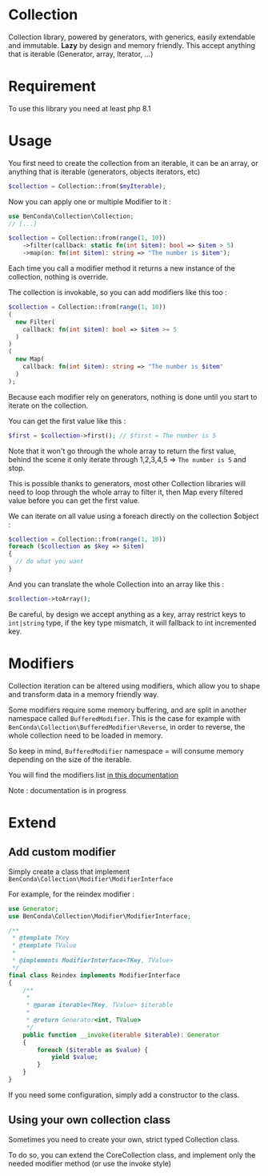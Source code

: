 # Collection
Collection library, powered by generators, with generics, easily extendable and immutable. 
**Lazy** by design and memory friendly. This accept anything that is iterable (Generator, array, Iterator, ...)

# Requirement
To use this library you need at least php 8.1

# Usage

You first need to create the collection from an iterable, it can be an array, or anything that is iterable (generators, objects iterators, etc)

```PHP
$collection = Collection::from($myIterable);
```

Now you can apply one or multiple Modifier to it :

```PHP
use BenConda\Collection\Collection;
// [...]

$collection = Collection::from(range(1, 10))
    ->filter(callback: static fn(int $item): bool => $item > 5)
    ->map(on: fn(int $item): string => "The number is $item");
```
Each time you call a modifier method it returns a new instance of the collection, nothing is override.

The collection is invokable, so you can add modifiers like this too : 
```PHP
$collection = Collection::from(range(1, 10))
(
  new Filter(
    callback: fn(int $item): bool => $item >= 5
  )
)
(
  new Map(
    callback: fn(int $item): string => "The number is $item"
  )
);
```
Because each modifier rely on generators, nothing is done until you start to iterate on the collection.


You can get the first value like this :
```PHP
$first = $collection->first(); // $first = The number is 5
```
Note that it won't go through the whole array to return the first value, 
behind the scene it only iterate through 1,2,3,4,5 => `The number is 5` and stop.

This is possible thanks to generators, most other Collection libraries will need to loop through 
the whole array to filter it, then Map every filtered value before you can get the first value.

We can iterate on all value using a foreach directly on the collection $object :
```PHP
$collection = Collection::from(range(1, 10))
foreach ($collection as $key => $item)
{
  // do what you want
}
```
And you can translate the whole Collection into an array like this : 
```PHP
$collection->toArray();
```
Be careful, by design we accept anything as a key, array restrict keys to `int|string` type, if the key type mismatch, it will fallback to int incremented key.

# Modifiers

Collection iteration can be altered using modifiers, which allow you to shape and transform data in a memory friendly way.

Some modifiers require some memory buffering, and are split in another namespace called `BufferedModifier`. This is the case for example with `BenConda\Collection\BufferedModifier\Reverse`, in order to reverse, the whole collection need to be loaded in memory.

So keep in mind, `BufferedModifier` namespace = will consume memory depending on the size of the iterable.

You will find the modifiers list [in this documentation](./docs/modifiers.md)


Note : documentation is in progress
# Extend

## Add custom modifier
Simply create a class that implement `BenConda\Collection\Modifier\ModifierInterface`

For example, for the reindex modifier :

```PHP
use Generator;
use BenConda\Collection\Modifier\ModifierInterface;

/**
 * @template TKey
 * @template TValue
 *
 * @implements ModifierInterface<TKey, TValue>
 */
final class Reindex implements ModifierInterface
{
    /**
     *
     * @param iterable<TKey, TValue> $iterable
     *
     * @return Generator<int, TValue>
     */
    public function __invoke(iterable $iterable): Generator
    {
        foreach ($iterable as $value) {
            yield $value;
        }
    }
}
```

If you need some configuration, simply add a constructor to the class.

## Using your own collection class
Sometimes you need to create your own, strict typed Collection class.

To do so, you can extend the CoreCollection class, and implement only the needed modifier method (or use the invoke style)

